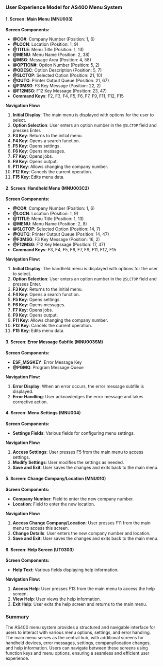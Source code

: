 ### User Experience Model for AS400 Menu System

#### 1. Screen: Main Menu (MNU003)
**Screen Components:**
- **@CO#**: Company Number (Position: 1, 6)
- **@LOCN**: Location (Position: 1, 9)
- **@TITLE**: Menu Title (Position: 1, 13)
- **@MENU**: Menu Name (Position: 2, 38)
- **@MSG**: Message Area (Position: 4, 58)
- **@OPTION#**: Option Number (Position: 5, 2)
- **@ODESC**: Option Description (Position: 5, 7)
- **@SLCTOP**: Selected Option (Position: 21, 10)
- **@OUTQ**: Printer Output Queue (Position: 21, 67)
- **@F3MSG**: F3 Key Message (Position: 22, 2)
- **@F12MSG**: F12 Key Message (Position: 23, 47)
- **Command Keys**: F2, F3, F4, F5, F6, F7, F9, F11, F12, F15

**Navigation Flow:**
1. **Initial Display**: The main menu is displayed with options for the user to select.
2. **Option Selection**: User enters an option number in the `@SLCTOP` field and presses Enter.
3. **F3 Key**: Returns to the initial menu.
4. **F4 Key**: Opens a search function.
5. **F5 Key**: Opens settings.
6. **F6 Key**: Opens messages.
7. **F7 Key**: Opens jobs.
8. **F9 Key**: Opens output.
9. **F11 Key**: Allows changing the company number.
10. **F12 Key**: Cancels the current operation.
11. **F15 Key**: Edits menu data.

#### 2. Screen: Handheld Menu (MNU003C2)
**Screen Components:**
- **@CO#**: Company Number (Position: 1, 6)
- **@LOCN**: Location (Position: 1, 9)
- **@TITLE**: Menu Title (Position: 1, 13)
- **@MENU**: Menu Name (Position: 2, 8)
- **@SLCTOP**: Selected Option (Position: 14, 7)
- **@OUTQ**: Printer Output Queue (Position: 14, 47)
- **@F3MSG**: F3 Key Message (Position: 16, 2)
- **@F12MSG**: F12 Key Message (Position: 17, 47)
- **Command Keys**: F3, F4, F5, F6, F7, F9, F11, F12, F15

**Navigation Flow:**
1. **Initial Display**: The handheld menu is displayed with options for the user to select.
2. **Option Selection**: User enters an option number in the `@SLCTOP` field and presses Enter.
3. **F3 Key**: Returns to the initial menu.
4. **F4 Key**: Opens a search function.
5. **F5 Key**: Opens settings.
6. **F6 Key**: Opens messages.
7. **F7 Key**: Opens jobs.
8. **F9 Key**: Opens output.
9. **F11 Key**: Allows changing the company number.
10. **F12 Key**: Cancels the current operation.
11. **F15 Key**: Edits menu data.

#### 3. Screen: Error Message Subfile (MNU003SM)
**Screen Components:**
- **ESF_MSGKEY**: Error Message Key
- **@PGMQ**: Program Message Queue

**Navigation Flow:**
1. **Error Display**: When an error occurs, the error message subfile is displayed.
2. **Error Handling**: User acknowledges the error message and takes corrective action.

#### 4. Screen: Menu Settings (MNU004)
**Screen Components:**
- **Settings Fields**: Various fields for configuring menu settings.

**Navigation Flow:**
1. **Access Settings**: User presses F5 from the main menu to access settings.
2. **Modify Settings**: User modifies the settings as needed.
3. **Save and Exit**: User saves the changes and exits back to the main menu.

#### 5. Screen: Change Company/Location (MNU010)
**Screen Components:**
- **Company Number**: Field to enter the new company number.
- **Location**: Field to enter the new location.

**Navigation Flow:**
1. **Access Change Company/Location**: User presses F11 from the main menu to access this screen.
2. **Change Details**: User enters the new company number and location.
3. **Save and Exit**: User saves the changes and exits back to the main menu.

#### 6. Screen: Help Screen (UT0303)
**Screen Components:**
- **Help Text**: Various fields displaying help information.

**Navigation Flow:**
1. **Access Help**: User presses F13 from the main menu to access the help screen.
2. **View Help**: User views the help information.
3. **Exit Help**: User exits the help screen and returns to the main menu.

### Summary
The AS400 menu system provides a structured and navigable interface for users to interact with various menu options, settings, and error handling. The main menu serves as the central hub, with additional screens for handheld devices, error messages, settings, company/location changes, and help information. Users can navigate between these screens using function keys and menu options, ensuring a seamless and efficient user experience.